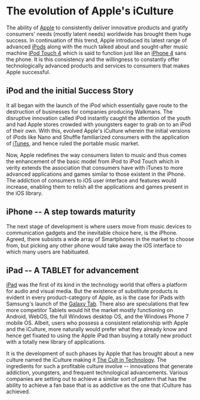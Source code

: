 # The evolution of Apple's iCulture

The ability of <a href="http://www.apple.com/">Apple</a> to consistently deliver innovative products and gratify consumers' needs (mostly latent needs) worldwide has brought them huge success. In continuation of this trend, Apple introduced its latest range of advanced <a href="http://www.apple.com/ipod/">iPods</a> along with the much talked about and sought-after music machine <a href="http://www.apple.com/ipodtouch/">iPod Touch 4</a> which is said to function just like an <a href="http://www.apple.com/iphone/">iPhone 4</a> sans the phone. It is this consistency and the willingness to constantly offer technologically advanced products and services to consumers that makes Apple successful. 

## iPod and the initial Success Story

It all began with the launch of the iPod which essentially gave route to the destruction of businesses for companies producing Walkmans. The disruptive innovation called iPod instantly caught the attention of the youth and had Apple stores crowded with youngsters eager to grab on to an iPod of their own. With this, evolved Apple's iCulture wherein the initial versions of iPods like Nano and Shuffle familiarized consumers with the application of <a href="http://www.apple.com/itunes/">iTunes</a>, and hence ruled the portable music market. 

Now, Apple redefines the way consumers listen to music and thus comes the enhancement of the basic model from iPod to iPod Touch which in verity extends the association that consumers have with iTunes to more advanced applications and games similar to those existent in the iPhone. The addiction of consumers to iOS user interface and features would increase, enabling them to relish all the applications and games present in the iOS library. 

## iPhone -- A step towards maturity

The next stage of development is where users move from music devices to communication gadgets and the inevitable choice here, is the iPhone. Agreed, there subsists a wide array of Smartphones in the market to choose from, but picking any other phone would take away the iOS interface to which many users are habituated.

## iPad -- A TABLET for advancement

<a href="http://www.apple.com/ipad/">iPad</a> was the first of its kind in the technology world that offers a platform for audio and visual media. But the existence of substitute products is evident in every product-category of Apple, as is the case for iPads with Samsung's launch of the <a href="http://www.pcworld.com/businesscenter/article/204811/samsung_galaxy_tab_faces_challenges.html">Galaxy Tab</a>. There also are speculations that few more competitor Tablets would hit the market mostly functioning on Android, WebOS, the full Windows desktop OS, and the Windows Phone 7 mobile OS. Albeit, users who possess a consistent relationship with Apple and the iCulture, more naturally would prefer what they already know and hence get fixated to using the Apple iPad than buying a totally new product with a totally new library of applications.

It is the development of such phases by Apple that has brought about a new culture named the iCulture making it <a href="/2010/apple-the-cult-in-technology/">The Cult in Technology</a>. The ingredients for such a profitable culture involve -- innovations that generate addiction, youngsters, and frequent technological advancements. Various companies are setting out to achieve a similar sort of pattern that has the ability to achieve a fan base that is as addictive as the one that iCulture has achieved.
